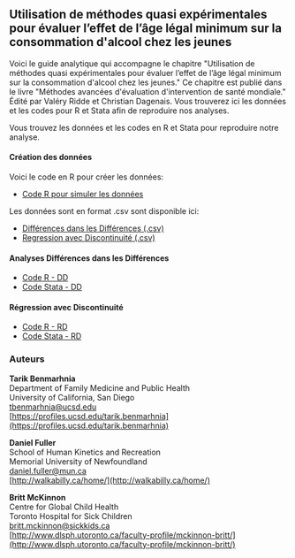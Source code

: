 ## Utilisation de méthodes quasi expérimentales pour évaluer l’effet de l’âge légal minimum sur la consommation d'alcool chez les jeunes

Voici le guide analytique qui accompagne le chapitre "Utilisation de méthodes quasi expérimentales pour évaluer l’effet de l’âge légal minimum sur la consommation d'alcool chez les jeunes." Ce chapitre est publié dans le livre "Méthodes avancées d'évaluation d'intervention de santé mondiale." Édité par Valéry Ridde et Christian Dagenais.
Vous trouverez ici les données et les codes pour R et Stata afin de reproduire nos analyses.

Vous trouvez les données et les codes en R et Stata pour reproduire notre analyse. 

#### Création des données

Voici le code en R pour créer les données: 
- [Code R pour simuler les données](https://github.com/walkabilly/methode_evaluation/blob/master/Simulated_Data_fini.md)

Les données sont en format .csv sont disponible ici:

- [Différences dans les Différences (.csv)](https://raw.githubusercontent.com/walkabilly/methode_evaluation/master/did.csv)
- [Regression avec Discontinuité (.csv)](https://raw.githubusercontent.com/walkabilly/methode_evaluation/master/rd.csv)

#### Analyses Différences dans les Différences

- [Code R - DD](https://github.com/walkabilly/methode_evaluation/blob/master/AnalyseDD.md)
- [Code Stata - DD](https://github.com/walkabilly/methode_evaluation/blob/master/AnalyseDD_Stata.md)

#### Régression avec Discontinuité

- [Code R - RD](https://github.com/walkabilly/methode_evaluation/blob/master/AnalyseRD.md)
- [Code Stata - RD](https://github.com/walkabilly/methode_evaluation/blob/master/AnalyseRD_Stata.md)

### Auteurs

**Tarik Benmarhnia**  
Department of Family Medicine and Public Health  
University of California, San Diego  
tbenmarhnia@ucsd.edu  
[https://profiles.ucsd.edu/tarik.benmarhnia](https://profiles.ucsd.edu/tarik.benmarhnia)

**Daniel Fuller**  
School of Human Kinetics and Recreation  
Memorial University of Newfoundland  
daniel.fuller@mun.ca  
[http://walkabilly.ca/home/](http://walkabilly.ca/home/)

**Britt McKinnon**  
Centre for Global Child Health  
Toronto Hospital for Sick Children  
britt.mckinnon@sickkids.ca  
[http://www.dlsph.utoronto.ca/faculty-profile/mckinnon-britt/](http://www.dlsph.utoronto.ca/faculty-profile/mckinnon-britt/)
